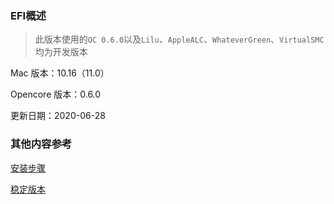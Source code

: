 ### EFI概述

> 此版本使用的`OC 0.6.0`以及`Lilu`、`AppleALC`、`WhateverGreen`、`VirtualSMC`均为开发版本

Mac 版本：10.16（11.0）

Opencore 版本：0.6.0

更新日期：2020-06-28



### 其他内容参考

[安装步骤](https://xiaobaistudio.com/AMD黑苹果安装macOS-11.html)

[稳定版本](https://github.com/heyxiaobai/MSI-B450m-MORTAR-Hackintosh)